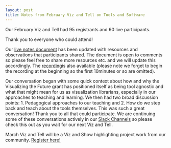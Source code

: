 ```yaml
---
layout: post
title: Notes from February Viz and Tell on Tools and Software
---
```

Our February Viz and Tell had 95 registrants and 60 live participants. 

Thank you to everyone who could attend!

Our [live notes document](https://docs.google.com/document/d/1SA4LBn63IlV2TgJyYSxpRENp671JV8C9IjFTIjo7a3Q/edit?usp=sharing) has been updated with resources and observations that participants shared. The document is open to comments so please feel free to share more resources etc. and we will update this accordingly. The [recording](https://umich.box.com/s/qvah8tmauic9tqy46vuw37o4f1c35t14)is also available (please note we forget to begin the recording at the beginning so the first 10minutes or so are omitted).

Our conversation began with some quick context about how and why the Visualizing the Future grant has positioned itself as being tool agnostic and what that might mean for us as visualization librarians, especially in our approaches to teaching and learning. We then had two broad discussion points: 1. Pedagogical approaches to our teaching and 2. How do we step back and teach about the tools themselves. 
This was such a great conversation! Thank you to all that could participate. We are continuing some of these conversations actively in our [Slack Channels](vizandtell.slack.com) so please check this out as you wait for our next Viz and Tell.

March Viz and Tell will be a Viz and Show highlighting project work from our community. [Register here!](https://umich.zoom.us/meeting/register/tJYrcO-prz8sGdUsA_FBZvLaAWNybf4_HtRU)
